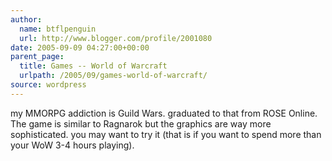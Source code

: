 ```yaml
---
author:
  name: btflpenguin
  url: http://www.blogger.com/profile/2001080
date: 2005-09-09 04:27:00+00:00
parent_page:
  title: Games -- World of Warcraft
  urlpath: /2005/09/games-world-of-warcraft/
source: wordpress
---
```


my MMORPG addiction is Guild Wars. graduated to that from ROSE Online. The  game is similar to Ragnarok but the graphics are way more sophisticated. you  may want to try it (that is if you want to spend more than your WoW 3-4 hours  playing).